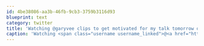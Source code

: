 ```yaml
---
id: 4be38086-aa3b-46fb-9cb3-3759b3116d93
blueprint: text
category: twitter
title: 'Watching @garyvee clips to get motivated for my talk tomorrow on How to Be Awesome http://bit.ly/gSWXzF'
caption: 'Watching <span class="username username_linked">@<a href="https://twitter.com/garyvee" title="Gary Vaynerchuk">garyvee</a></span> clips to get motivated for my talk tomorrow on How to Be Awesome http://bit.ly/gSWXzF'
---
```

